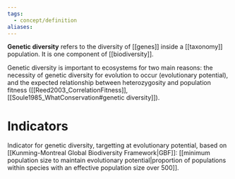 ```yaml
---
tags:
  - concept/definition
aliases:
---
```

**Genetic diversity** refers to the diversity of [[genes]] inside a [[taxonomy]] population.  It is one component of [[biodiversity]].

Genetic diversity is important to ecosystems for two main reasons: the necessity of genetic diversity for evolution to occur (evolutionary potential), and the expected relationship between heterozygosity and population fitness ([[Reed2003_CorrelationFitness]], [[Soule1985_WhatConservation#genetic diversity]]).
# Indicators
Indicator for genetic diversity, targetting at evolutionary potential, based on [[Kunming-Montreal Global Biodiversity Framework|GBF]]:
[[minimum population size to maintain evolutionary potential|proportion of populations within species with an effective population size over 500]].
